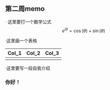 ## 第二周memo

· 这里要打一个数学公式
$$
e^{i\theta}=\cos(\theta)+\sin(\theta)
$$


·这里画一个表格

| Col_1 | Col_2 | Col_3 |
| ----- | ----- | ----- |
|       |       |       |

 ·这里要写一段自我介绍

### 你好！


